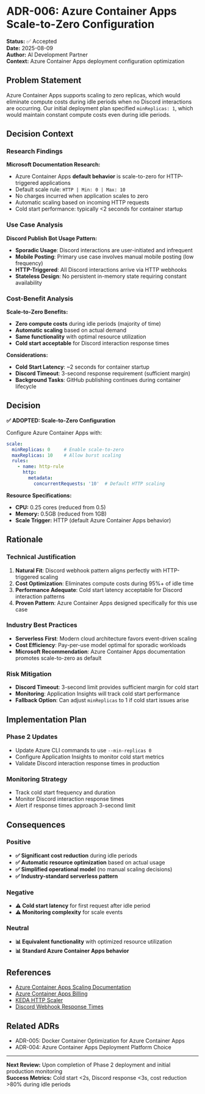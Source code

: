 # ADR-006: Azure Container Apps Scale-to-Zero Configuration

**Status:** ✅ Accepted  
**Date:** 2025-08-09  
**Author:** AI Development Partner  
**Context:** Azure Container Apps deployment configuration optimization

## Problem Statement

Azure Container Apps supports scaling to zero replicas, which would eliminate compute costs during idle periods when no Discord interactions are occurring. Our initial deployment plan specified `minReplicas: 1`, which would maintain constant compute costs even during idle periods.

## Decision Context

### Research Findings

**Microsoft Documentation Research:**
- Azure Container Apps **default behavior** is scale-to-zero for HTTP-triggered applications
- Default scale rule: `HTTP | Min: 0 | Max: 10`
- No charges incurred when application scales to zero
- Automatic scaling based on incoming HTTP requests
- Cold start performance: typically <2 seconds for container startup

### Use Case Analysis

**Discord Publish Bot Usage Pattern:**
- **Sporadic Usage**: Discord interactions are user-initiated and infrequent
- **Mobile Posting**: Primary use case involves manual mobile posting (low frequency)
- **HTTP-Triggered**: All Discord interactions arrive via HTTP webhooks
- **Stateless Design**: No persistent in-memory state requiring constant availability

### Cost-Benefit Analysis

**Scale-to-Zero Benefits:**
- **Zero compute costs** during idle periods (majority of time)
- **Automatic scaling** based on actual demand
- **Same functionality** with optimal resource utilization
- **Cold start acceptable** for Discord interaction response times

**Considerations:**
- **Cold Start Latency**: ~2 seconds for container startup
- **Discord Timeout**: 3-second response requirement (sufficient margin)
- **Background Tasks**: GitHub publishing continues during container lifecycle

## Decision

**✅ ADOPTED: Scale-to-Zero Configuration**

Configure Azure Container Apps with:
```yaml
scale:
  minReplicas: 0     # Enable scale-to-zero
  maxReplicas: 10    # Allow burst scaling
  rules:
    - name: http-rule
      http:
        metadata:
          concurrentRequests: '10'  # Default HTTP scaling
```

**Resource Specifications:**
- **CPU:** 0.25 cores (reduced from 0.5) 
- **Memory:** 0.5GB (reduced from 1GB)
- **Scale Trigger:** HTTP (default Azure Container Apps behavior)

## Rationale

### Technical Justification

1. **Natural Fit**: Discord webhook pattern aligns perfectly with HTTP-triggered scaling
2. **Cost Optimization**: Eliminates compute costs during 95%+ of idle time
3. **Performance Adequate**: Cold start latency acceptable for Discord interaction patterns
4. **Proven Pattern**: Azure Container Apps designed specifically for this use case

### Industry Best Practices

- **Serverless First**: Modern cloud architecture favors event-driven scaling
- **Cost Efficiency**: Pay-per-use model optimal for sporadic workloads
- **Microsoft Recommendation**: Azure Container Apps documentation promotes scale-to-zero as default

### Risk Mitigation

- **Discord Timeout**: 3-second limit provides sufficient margin for cold start
- **Monitoring**: Application Insights will track cold start performance
- **Fallback Option**: Can adjust `minReplicas` to 1 if cold start issues arise

## Implementation Plan

### Phase 2 Updates
- Update Azure CLI commands to use `--min-replicas 0`
- Configure Application Insights to monitor cold start metrics
- Validate Discord interaction response times in production

### Monitoring Strategy
- Track cold start frequency and duration
- Monitor Discord interaction response times
- Alert if response times approach 3-second limit

## Consequences

### Positive
- **✅ Significant cost reduction** during idle periods
- **✅ Automatic resource optimization** based on actual usage
- **✅ Simplified operational model** (no manual scaling decisions)
- **✅ Industry-standard serverless pattern**

### Negative
- **⚠️ Cold start latency** for first request after idle period
- **⚠️ Monitoring complexity** for scale events

### Neutral
- **📊 Equivalent functionality** with optimized resource utilization
- **📊 Standard Azure Container Apps behavior**

## References

- [Azure Container Apps Scaling Documentation](https://learn.microsoft.com/en-us/azure/container-apps/scale-app)
- [Azure Container Apps Billing](https://learn.microsoft.com/en-us/azure/container-apps/billing)
- [KEDA HTTP Scaler](https://keda.sh/docs/scalers/apache-http-server/)
- [Discord Webhook Response Times](https://discord.com/developers/docs/interactions/receiving-and-responding)

## Related ADRs

- ADR-005: Docker Container Optimization for Azure Container Apps
- ADR-004: Azure Container Apps Deployment Platform Choice

---

**Next Review:** Upon completion of Phase 2 deployment and initial production monitoring  
**Success Metrics:** Cold start <2s, Discord response <3s, cost reduction >80% during idle periods
